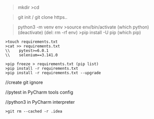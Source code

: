 >mkdir >cd

>git init / git clone https..

>python3 -m venv env
    >source env/bin/activate (which python) (deactivate) (del: rm -rf env)
    >pip install -U pip (which pip)

    >touch requirements.txt
    >cat >> requirements.txt
    \\    pytest>=6.0.1
    \\    selenium==3.141.0

    >pip freeze > requirements.txt (pip list)
    >pip install -r requirements.txt
    >pip install -r requirements.txt --upgrade
    
//create git ignore

//pytest in PyCharm tools config

//python3 in PyCharm interpreter

    >git rm --cached -r .idea